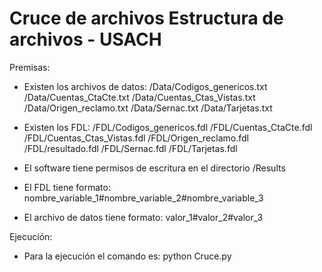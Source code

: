 Cruce de archivos
Estructura de archivos - USACH 
===============

Premisas:
 - Existen los archivos de datos:
 	/Data/Codigos_genericos.txt
 	/Data/Cuentas_CtaCte.txt
 	/Data/Cuentas_Ctas_Vistas.txt
 	/Data/Origen_reclamo.txt
 	/Data/Sernac.txt
 	/Data/Tarjetas.txt

 - Existen los FDL:
 	/FDL/Codigos_genericos.fdl
 	/FDL/Cuentas_CtaCte.fdl
 	/FDL/Cuentas_Ctas_Vistas.fdl
 	/FDL/Origen_reclamo.fdl
 	/FDL/resultado.fdl
 	/FDL/Sernac.fdl
 	/FDL/Tarjetas.fdl

 - El software tiene permisos de escritura en el directorio /Results

 - El FDL tiene formato:
 	nombre_variable_1#nombre_variable_2#nombre_variable_3

 - El archivo de datos tiene formato:
 	valor_1#valor_2#valor_3

Ejecución:
 - Para la ejecución el comando es:
 	python Cruce.py